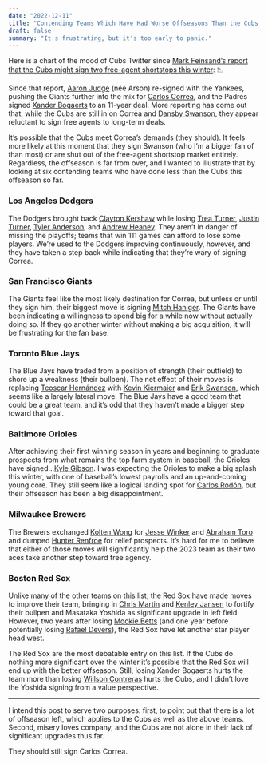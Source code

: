 ```yaml
---
date: "2022-12-11"
title: "Contending Teams Which Have Had Worse Offseasons Than the Cubs So Far"
draft: false
summary: "It's frustrating, but it's too early to panic."
---
```


Here is a chart of the mood of Cubs Twitter since [Mark Feinsand’s report that the Cubs might sign two free-agent shortstops this winter](https://twitter.com/Feinsand/status/1599971336226754560?ref_src=twsrc%5Etfw): 📉

Since that report, [Aaron Judge](https://www.fangraphs.com/players/aaron-judge/15640/stats?position=OF) (née Arson) re-signed with the Yankees, pushing the Giants further into the mix for [Carlos Correa](https://www.fangraphs.com/players/carlos-correa/14162/stats?position=SS), and the Padres signed [Xander Bogaerts](https://www.fangraphs.com/players/xander-bogaerts/12161/stats?position=SS) to an 11-year deal. More reporting has come out that, while the Cubs are still in on Correa and [Dansby Swanson](https://www.fangraphs.com/players/dansby-swanson/18314/stats?position=SS), they appear reluctant to sign free agents to long-term deals.

It’s possible that the Cubs meet Correa’s demands (they should). It feels more likely at this moment that they sign Swanson (who I’m a bigger fan of than most) or are shut out of the free-agent shortstop market entirely. Regardless, the offseason is far from over, and I wanted to illustrate that by looking at six contending teams who have done less than the Cubs this offseason so far.

### Los Angeles Dodgers
The Dodgers brought back [Clayton Kershaw](https://www.fangraphs.com/players/clayton-kershaw/2036/stats?position=P) while losing [Trea Turner](https://www.fangraphs.com/players/trea-turner/16252/stats?position=SS), [Justin Turner](https://www.fangraphs.com/players/justin-turner/5235/stats?position=3B), [Tyler Anderson](https://www.fangraphs.com/players/tyler-anderson/12880/stats?position=P), and [Andrew Heaney](https://www.fangraphs.com/players/andrew-heaney/15423/stats?position=P). They aren’t in danger of missing the playoffs; teams that win 111 games can afford to lose some players. We’re used to the Dodgers improving continuously, however, and they have taken a step back while indicating that they’re wary of signing Correa.

### San Francisco Giants
The Giants feel like the most likely destination for Correa, but unless or until they sign him, their biggest move is signing [Mitch Haniger](https://www.fangraphs.com/players/mitch-haniger/14274/stats). The Giants have been indicating a willingness to spend big for a while now without actually doing so. If they go another winter without making a big acquisition, it will be frustrating for the fan base.

### Toronto Blue Jays
The Blue Jays have traded from a position of strength (their outfield) to shore up a weakness (their bullpen). The net effect of their moves is replacing [Teoscar Hernández](https://www.fangraphs.com/players/teoscar-hernandez/13066/stats?position=OF) with [Kevin Kiermaier](https://www.fangraphs.com/players/kevin-kiermaier/11038/stats?position=OF) and [Erik Swanson](https://www.fangraphs.com/players/erik-swanson/16587/stats), which seems like a largely lateral move. The Blue Jays have a good team that could be a great team, and it’s odd that they haven’t made a bigger step toward that goal.

### Baltimore Orioles
After achieving their first winning season in years and beginning to graduate prospects from what remains the top farm system in baseball, the Orioles have signed...[Kyle Gibson](https://www.fangraphs.com/players/kyle-gibson/10123/stats). I was expecting the Orioles to make a big splash this winter, with one of baseball’s lowest payrolls and an up-and-coming young core. They still seem like a logical landing spot for [Carlos Rodón](https://www.fangraphs.com/players/carlos-rodon/16137/stats?position=P), but their offseason has been a big disappointment.

### Milwaukee Brewers
The Brewers exchanged [Kolten Wong](https://www.fangraphs.com/players/kolten-wong/12532/stats?position=2B) for [Jesse Winker](https://www.fangraphs.com/players/jesse-winker/13590/stats?position=OF) and [Abraham Toro](https://www.fangraphs.com/players/abraham-toro/19844/stats?position=2B/3B) and dumped [Hunter Renfroe](https://www.fangraphs.com/players/hunter-renfroe/15464/stats?position=OF) for relief prospects. It’s hard for me to believe that either of those moves will significantly help the 2023 team as their two aces take another step toward free agency.

### Boston Red Sox
Unlike many of the other teams on this list, the Red Sox have made moves to improve their team, bringing in [Chris Martin](https://www.fangraphs.com/players/chris-martin/11847/stats?position=P) and [Kenley Jansen](https://www.fangraphs.com/players/kenley-jansen/3096/stats?position=P) to fortify their bullpen and Masataka Yoshida as significant upgrade in left field. However, two years after losing [Mookie Betts](https://www.fangraphs.com/players/mookie-betts/13611/stats?position=OF) (and one year before potentially losing [Rafael Devers](https://www.fangraphs.com/players/rafael-devers/17350/stats?position=3B)), the Red Sox have let another star player head west.

The Red Sox are the most debatable entry on this list. If the Cubs do nothing more significant over the winter it’s possible that the Red Sox will end up with the better offseason. Still, losing Xander Bogaerts hurts the team more than losing [Willson Contreras](https://www.fangraphs.com/players/willson-contreras/11609/stats?position=C) hurts the Cubs, and I didn’t love the Yoshida signing from a value perspective.

----
I intend this post to serve two purposes: first, to point out that there is a lot of offseason left, which applies to the Cubs as well as the above teams. Second, misery loves company, and the Cubs are not alone in their lack of significant upgrades thus far.

They should still sign Carlos Correa.
